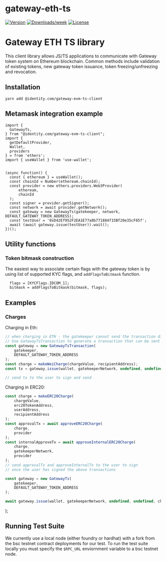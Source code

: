 # gateway-eth-ts

[![Version](https://img.shields.io/npm/v/gateway-eth-ts.svg)](https://www.npmjs.com/package/@identity.com/gateway-evm-ts-client)
[![Downloads/week](https://img.shields.io/npm/dw/gateway-eth-ts.svg)](https://www.npmjs.com/package/@identity.com/gateway-evm-ts-client)
[![License](https://img.shields.io/npm/l/gateway-eth-ts.svg)](hhttps://github.com/identity-com/gateway-protocol-evm/blob/develop/gateway-eth-ts/package.json)

# Gateway ETH TS library

This client library allows JS/TS applications to communicate with Gateway token system on Ethereum blockchain.
Common methods include validation of existing tokens, new gateway token issuance, token freezing/unfreezing and revocation.

## Installation

`yarn add @identity.com/gateway-evm-ts-client`

## Metamask integration example

```
import {
  GatewayTs,
} from "@identity.com/gateway-evm-ts-client";
import {
  getDefaultProvider,
  Wallet,
  providers
} = from 'ethers';
import { useWallet } from 'use-wallet';


(async function() {
  const { ethereum } = useWallet();
  const chainId = Number(ethereum.chainId);
  const provider = new ethers.providers.Web3Provider(
      ethereum,
      chainId
  );
  const signer = provider.getSigner();
  const network = await provider.getNetwork();
  const gateway = new GatewayTs(gatekeeper, network, DEFAULT_GATEWAY_TOKEN_ADDRESS);
  const testUser = '0xD42Ef952F2EA1E77a8b771884f15Bf20e35cF85f';
  await (await gateway.issue(testUser)).wait();
})();
```

## Utility functions


### Token bitmask construction

The easiest way to associate certain flags with the gateway token is by using list of supported KYC flags, and `addFlagsToBitmask` function.

```
  flags = [KYCFlags.IDCOM_1];
  bitmask = addFlagsToBitmask(bitmask, flags);
```

## Examples

### Charges

Charging in Eth:

```js
// when charging in ETH - the gatekeeper cannot send the transaction directly
// Use GatewayTsTransaction to generate a transaction that can be sent to the client
const gateway = new GatewayTsTransaction(
    gatekeeper,
    DEFAULT_GATEWAY_TOKEN_ADDRESS
);
const charge = makeWeiCharge(chargeValue, recipientAddress);
const tx = gateway.issue(wallet, gatekeeperNetwork, undefined, undefined, charge)

// send tx to the user to sign and send
```

Charging in ERC20:

```js
const charge = makeERC20Charge(
    chargeValue,
    erc20TokenAddress,
    userAddress,
    recipientAddress
);
const approvalTx = await approveERC20Charge(
    charge,
    provider
);
const internalApproveTx = await approveInternalERC20Charge(
    charge,
    gatekeeperNetwork,
    provider
);
// send approvalTx and approveInternalTx to the user to sign
// once the user has signed the above transactions

const gateway = new GatewayTs(
    gatekeeper,
    DEFAULT_GATEWAY_TOKEN_ADDRESS
);

await gateway.issue(wallet, gatekeeperNetwork, undefined, undefined, charge)
```

);

## Running Test Suite

We currently use a local node (either foundry or hardhat) with a fork from the bsc testnet contract deployments for our test. To run the test suite locally you must specify the `$RPC_URL` enviornment variable to a bsc testnet node.
